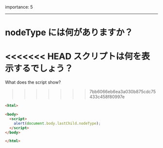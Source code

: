 importance: 5

---

# nodeType には何がありますか？

<<<<<<< HEAD
スクリプトは何を表示するでしょう？
=======
What does the script show?
>>>>>>> 7bb6066eb6ea3a030b875cdc75433c458f80997e

```html
<html>

<body>
  <script>
    alert(document.body.lastChild.nodeType);
  </script>
</body>

</html>
```
